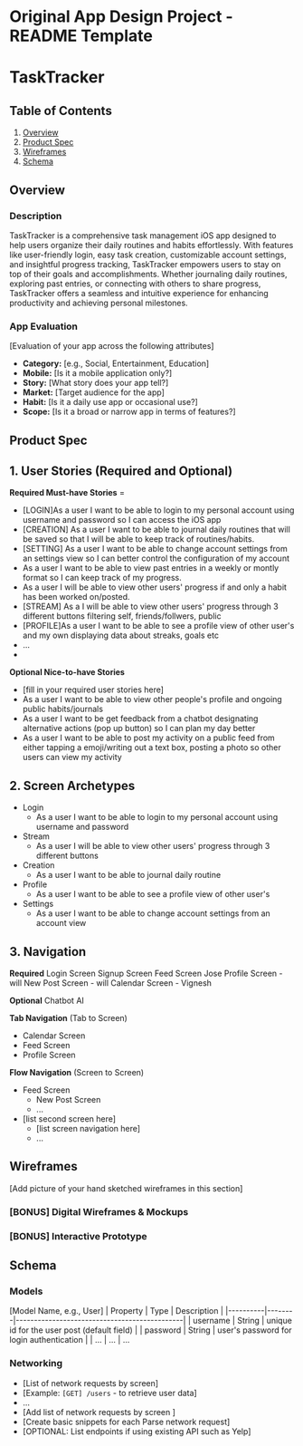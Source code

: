 Original App Design Project - README Template
===

# TaskTracker

## Table of Contents

1. [Overview](#Overview)
2. [Product Spec](#Product-Spec)
3. [Wireframes](#Wireframes)
4. [Schema](#Schema)

## Overview

### Description

TaskTracker is a comprehensive task management iOS app designed to help users organize their daily routines and habits effortlessly. With features like user-friendly login, easy task creation, customizable account settings, and insightful progress tracking, TaskTracker empowers users to stay on top of their goals and accomplishments. Whether journaling daily routines, exploring past entries, or connecting with others to share progress, TaskTracker offers a seamless and intuitive experience for enhancing productivity and achieving personal milestones.

### App Evaluation

[Evaluation of your app across the following attributes]
- **Category:** [e.g., Social, Entertainment, Education]
- **Mobile:** [Is it a mobile application only?]
- **Story:**  [What story does your app tell?]
- **Market:** [Target audience for the app]
- **Habit:** [Is it a daily use app or occasional use?]
- **Scope:** [Is it a broad or narrow app in terms of features?]

## Product Spec

## 1. User Stories (Required and Optional)

**Required Must-have Stories**
    =

 * [LOGIN]As a user I want to be able to login to my personal account using username and password so I can access the iOS app
 * [CREATION] As a user I want to be able to journal daily routines that will be saved so that I will be able to keep track of routines/habits.
 * [SETTING] As a user I want to be able to change account settings from an settings view so I can better control the configuration of my account
 * As a user I want to be able to view past entries in a weekly or montly format so I can keep track of my progress.
 * As a user I will be able to view other users' progress if and only a habit has been worked on/posted.
 * [STREAM] As a I will be able to view other users' progress through 3 different buttons filtering self, friends/follwers, public
 * [PROFILE]As a user I want to be able to see a profile view of other user's and my own displaying data about streaks, goals etc 
 * ...
 * 

**Optional Nice-to-have Stories**

 * [fill in your required user stories here]
 * As a user I want to be able to view other people's profile and ongoing public habits/journals
 * As a user I want to be get feedback from a chatbot designating alternative actions (pop up button) so I can plan my day better
 * As a user I want to be able to post my activity on a public feed from either tapping a emoji/writing out a text box, posting a photo so other users can view my activity



## 2. Screen Archetypes

 * Login
     * As a user I want to be able to login to my personal account using username and password
 * Stream
     *  As a user I will be able to view other users' progress through 3 different buttons
 * Creation
     * As a user I want to be able to journal daily routine
 * Profile
     * As a user I want to be able to see a profile view of other user's
 * Settings
     * As a user I want to be able to change account settings from an account view

## 3. Navigation

**Required**
Login Screen
Signup Screen
Feed Screen Jose
Profile Screen - will
New Post Screen - will
Calendar Screen - Vignesh

**Optional**
Chatbot AI


**Tab Navigation** (Tab to Screen)

 * Calendar Screen
 * Feed Screen
 * Profile Screen

**Flow Navigation** (Screen to Screen)

 * Feed Screen
   * New Post Screen
   * ...
 * [list second screen here]
   * [list screen navigation here]
   * ...

## Wireframes

[Add picture of your hand sketched wireframes in this section]

### [BONUS] Digital Wireframes & Mockups

### [BONUS] Interactive Prototype

## Schema 


### Models

[Model Name, e.g., User]
| Property | Type   | Description                                  |
|----------|--------|----------------------------------------------|
| username | String | unique id for the user post (default field)   |
| password | String | user's password for login authentication      |
| ...      | ...    | ...                          


### Networking

- [List of network requests by screen]
- [Example: `[GET] /users` - to retrieve user data]
- ...
- [Add list of network requests by screen ]
- [Create basic snippets for each Parse network request]
- [OPTIONAL: List endpoints if using existing API such as Yelp]
